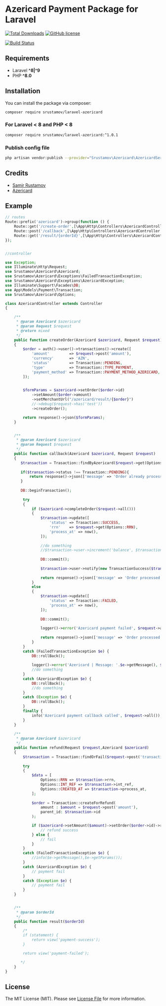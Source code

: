 # Azericard Payment Package for Laravel

[![Total Downloads](https://img.shields.io/packagist/dt/srustamov/laravel-azericard)](https://packagist.org/packages/srustamov/laravel-azericard)
[![GitHub license](https://img.shields.io/github/license/srustamov/laravel-azericard.svg)](https://github.com/srustamov/laravel-azericard/blob/master/LICENSE.md)

[![Build Status](https://app.travis-ci.com/srustamov/laravel-azericard.svg?branch=master)](https://app.travis-ci.com/srustamov/laravel-azericard.svg)

## Requirements

- Laravel **^8|^9**
- PHP **^8.0**

## Installation

You can install the package via composer:

```bash
composer require srustamov/laravel-azericard
```

### For Laravel < 8 and PHP < 8

```bash
composer require srustamov/laravel-azericard:^1.0.1
```

### Publish config file

```bash
php artisan vendor:publish --provider="Srustamov\Azericard\AzericardServiceProvider" --tag="config"
```

## Credits

- [Samir Rustamov](https://github.com/srustamov)
- [Azericard](https://developer.azericard.com/)

## Example

```php
// routes
Route::prefix('azericard')->group(function () {
    Route::get('/create-order',[\App\Http\Controllers\AzericardController::class,'createOrder']);
    Route::post('/callback',[\App\Http\Controllers\AzericardController::class,'callback']);
    Route::get('/result/{orderId}',[\App\Http\Controllers\AzericardController::class,'result']);
});


//controller

use Exception;
use Illuminate\Http\Request;
use Srustamov\Azericard\Azericard;
use Srustamov\Azericard\Exceptions\FailedTransactionException;
use Srustamov\Azericard\Exceptions\AzericardException;
use Illuminate\Support\Facades\DB;
use App\Models\Payment\Transaction;
use Srustamov\Azericard\Options;

class AzericardController extends Controller
{

    /**
     * @param Azericard $azericard
     * @param Request $request
     * @return mixed
     */
    public function createOrder(Azericard $azericard, Request $request)
    {
        $order = auth()->user()->transactions()->create([
            'amount'         => $request->post('amount'),
            'currency'       => 'AZN',
            'status'         => Transaction::PENDING,
            'type'           => Transaction::TYPE_PAYMENT,
            'payment_method' => Transaction::PAYMENT_METHOD_AZERICARD,
        ]);
           

        $formParams = $azericard->setOrder($order->id)
            ->setAmount($order->amount)
            ->setMerchantUrl("/azericard/result/{$order}")
            //->debug($request->has('test'))
            ->createOrder();

        return response()->json($formParams);
    }


    /**
     * @param Azericard $azericard
     * @param Request $request
     */
    public function callback(Azericard $azericard, Request $request)
    {
       $transaction = Trasaction::findByAzericard($request->get(Options::ORDER));
       
       if($transaction->status !== Trasaction::PENDING){
           return response()->json(['message' => 'Order already processed'], 409);
       }
       
       DB::beginTransaction();
       
        try 
        {
            if ($azericard->completeOrder($request->all())) 
            {
                $transaction->update([
                    'status' => Trasaction::SUCCESS,
                    'rrn'    => $request->get(Options::RRN),
                    'process_at' => now(),
                ]); 
                
                //do something
                //$transaction->user->increment('balance', $transaction->amount);
                
                DB::commit();
                
                $transaction->user->notify(new TransactionSuccess($transaction));
                
                return response()->json(['message' => 'Order processed successfully'], 200);
            } 
            else 
            {
                $transaction->update([
                    'status' => Trasaction::FAILED,
                    'process_at' => now(),
                ]); 
                
                DB::commit();
                
                logger()->error('Azericard payment failed', $request->all());
                
                return response()->json(['message' => 'Order processed failed'], 500);
            }
        } 
        catch (FailedTransactionException $e) {
            DB::rollBack();
            
            logger()->error('Azericard | Message: '.$e->getMessage(), $request->all());
            //do something
        } 
        catch (AzericardException $e) {
            DB::rollBack();
            //do something
        } 
        catch (Exception $e) {
            DB::rollBack();
        } 
        finally {
            info('Azericard payment callback called', $request->all());
        }
    }
    
    /**
     * @param Azericard $azericard
     */
    public function refund(Request $request,Azericard $azericard)
    {
        $transaction = Trasaction::findOrFail($request->post('transaction_id'));
        
        try
        {
            $data = [
                Options::RRN => $transaction->rrn,
                Options::INT_REF => $transaction->int_ref,
                Options::CREATED_AT => $transaction->process_at,
            ];
  
            $order = Transaction::createForRefund(
                amount : $amount = $request->post('amount'), 
                parent_id: $transaction->id
            );

            if ($azericard->setAmount($amount)->setOrder($order->id)->refund($data)) {
                // refund success
            } else {
                // fail
            }
        }
        catch (FailedTransactionException $e) {
            //info($e->getMessage(),$e->getParams());
        } 
        catch (AzericardException $e) {
            // payment fail
        } 
        catch (Exception $e) {
            // payment fail
        }
    }


    /**
     * @param $orderId
     */
    public function result($orderId)
    {
        /*
        if (statement) {
            return view('payment-success');
        }

        return view('payment-failed');

       */
    }
}

```

## License

The MIT License (MIT). Please see [License File](LICENSE.md) for more information.
